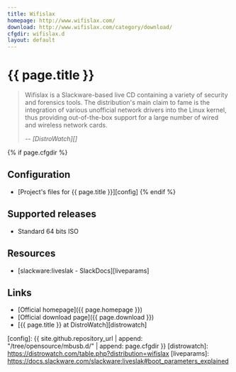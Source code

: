 ```yaml
---
title: Wifislax
homepage: http://www.wifislax.com/
download: http://www.wifislax.com/category/download/
cfgdir: wifislax.d
layout: default
---
```


# {{ page.title }}

> Wifislax is a Slackware-based live CD containing a variety of security and
> forensics tools. The distribution's main claim to fame is the integration of
> various unofficial network drivers into the Linux kernel, thus providing
> out-of-the-box support for a large number of wired and wireless network cards.
>
> -- <cite markdown="1">[DistroWatch][]</cite>


{% if page.cfgdir %}
## Configuration

- [Project's files for {{ page.title }}][config]
{% endif %}


## Supported releases

- Standard 64 bits ISO


## Resources

- [slackware:liveslak - SlackDocs][liveparams]


## Links

- [Official homepage]({{ page.homepage }})
- [Official download page]({{ page.download }})
- [{{ page.title }} at DistroWatch][distrowatch]


[config]: {{ site.github.repository_url | append: "/tree/opensource/mbusb.d/" | append: page.cfgdir }}
[distrowatch]: https://distrowatch.com/table.php?distribution=wifislax
[liveparams]: https://docs.slackware.com/slackware:liveslak#boot_parameters_explained
